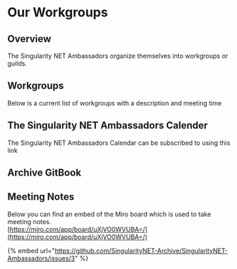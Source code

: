 # Our Workgroups

## Overview

The Singularity NET Ambassadors organize themselves into workgroups or guilds.

## Workgroups

Below is a current list of workgroups with a description and meeting time



## The Singularity NET Ambassadors Calender&#x20;

The Singularity NET Ambassadors Calendar can be subscribed to using this link

## Archive GitBook



## Meeting Notes

Below you can find an embed of the Miro board which is used to take meeting notes.\
[https://miro.com/app/board/uXjVO0WVUBA=/](https://miro.com/app/board/uXjVO0WVUBA=/)

{% embed url="https://github.com/SingularityNET-Archive/SingularityNET-Ambassadors/issues/3" %}


